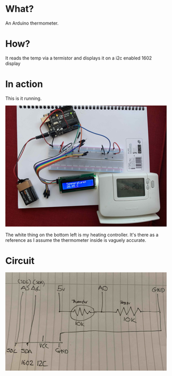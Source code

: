 # What?

An Arduino thermometer.

# How?

It reads the temp via a termistor and displays it on a i2c enabled 1602 display

# In action

This is it running. 

<img src="./Running.jpg">

The white thing on the bottom left is my heating controller. It's there as a reference as I assume the thermometer inside is vaguely accurate.

# Circuit

<img src="./Circuit.jpg">
